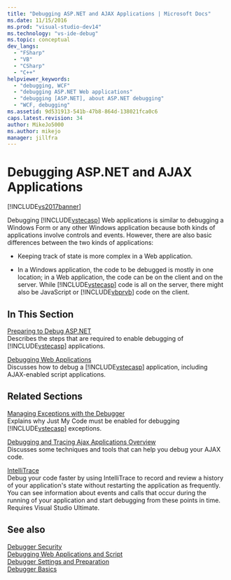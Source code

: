 ```yaml
---
title: "Debugging ASP.NET and AJAX Applications | Microsoft Docs"
ms.date: 11/15/2016
ms.prod: "visual-studio-dev14"
ms.technology: "vs-ide-debug"
ms.topic: conceptual
dev_langs: 
  - "FSharp"
  - "VB"
  - "CSharp"
  - "C++"
helpviewer_keywords: 
  - "debugging, WCF"
  - "debugging ASP.NET Web applications"
  - "debugging [ASP.NET], about ASP.NET debugging"
  - "WCF, debugging"
ms.assetid: 9d531913-541b-47b8-864d-138021fca0c6
caps.latest.revision: 34
author: MikeJo5000
ms.author: mikejo
manager: jillfra
---
```

# Debugging ASP.NET and AJAX Applications
[!INCLUDE[vs2017banner](../includes/vs2017banner.md)]

Debugging [!INCLUDE[vstecasp](../includes/vstecasp-md.md)] Web applications is similar to debugging a Windows Form or any other Windows application because both kinds of applications involve controls and events. However, there are also basic differences between the two kinds of applications:  
  
- Keeping track of state is more complex in a Web application.  
  
- In a Windows application, the code to be debugged is mostly in one location; in a Web application, the code can be on the client and on the server. While [!INCLUDE[vstecasp](../includes/vstecasp-md.md)] code is all on the server, there might also be JavaScript or [!INCLUDE[vbprvb](../includes/vbprvb-md.md)] code on the client.  
  
## In This Section  
 [Preparing to Debug ASP.NET](../debugger/preparing-to-debug-aspnet.md)  
 Describes the steps that are required to enable debugging of [!INCLUDE[vstecasp](../includes/vstecasp-md.md)] applications.  
  
 [Debugging Web Applications](../debugger/debugging-web-applications.md)  
 Discusses how to debug a [!INCLUDE[vstecasp](../includes/vstecasp-md.md)] application, including AJAX-enabled script applications.  
  
## Related Sections  
 [Managing Exceptions with the Debugger](../debugger/managing-exceptions-with-the-debugger.md)  
 Explains why Just My Code must be enabled for debugging [!INCLUDE[vstecasp](../includes/vstecasp-md.md)] exceptions.  
  
 [Debugging and Tracing Ajax Applications Overview](https://msdn.microsoft.com/library/92684ea0-7bb4-4a34-9203-3aa6394ce375)  
 Discusses some techniques and tools that can help you debug your AJAX code.  
  
 [IntelliTrace](../debugger/intellitrace.md)  
 Debug your code faster by using IntelliTrace to record and review a history of your application's state without restarting the application as frequently. You can see information about events and calls that occur during the running of your application and start debugging from these points in time. Requires Visual Studio Ultimate.  
  
## See also  
 [Debugger Security](../debugger/debugger-security.md)   
 [Debugging Web Applications and Script](../debugger/debugging-web-applications-and-script.md)   
 [Debugger Settings and Preparation](../debugger/debugger-settings-and-preparation.md)   
 [Debugger Basics](../debugger/debugger-basics.md)
